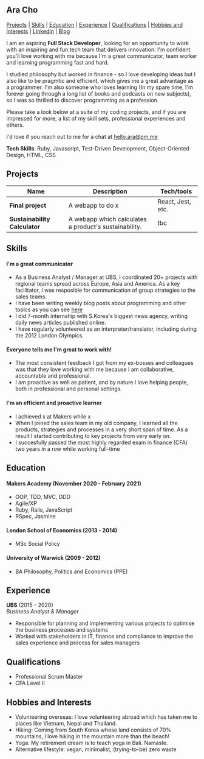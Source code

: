 ## Ara Cho
[Projects](#projects) | [Skills](#skills) | [Education](#education) | [Experience](#experience) | [Qualifications](#qualifications) | [Hobbies and Interests](#hobbies-and-interests) | [LinkedIn](http://www.linkedin.com/in/aracho1) | [Blog](https://hello-ara.medium.com/)

I am an aspiring **Full Stack Developer**, looking for an opportunity to work with an inspiring and fun tech team that delivers innovation. I'm confident you'll love working with me because I'm a great communicator, team worker and learning programming fast and hard. 

I studied philosophy but worked in finance - so I love developing ideas but I also like to be pragmtic and efficient, which gives me a great advantage as a programmer. I'm also someone who loves learning (In my spare time, I'm forever going through a long list of books and podcasts on new subjects), so I was so thrilled to discover programming as a profession.

Please take a look below at a suite of my coding projects, and if you are impressed for more, a list of my skill sets, professional experiences and others.

I'd love if you reach out to me for a chat at hello.ara@pm.me

**Tech Skills**: Ruby, Javascript, Test-Driven Development, Object-Oriented Design, HTML, CSS

## Projects

| Name                          | Description                                           | Tech/tools        |
| ------------------------------| ----------------------------------------------------- | ----------------- |
| **Final project**             | A webapp to do x                                      | React, Jest, etc. |
| **Sustainability Calculator** | A webapp which calculates a product's sustainability. | tbc               |



## Skills

#### I'm a great communicator

- As a Business Analyst / Manager at UBS, I coordinated 20+ projects with regional teams spread across Europe, Asia and America. As a key facilitator, I was resposible for communication of group strategies to the sales teams.
- I have been writing weekly blog posts about programming and other topics as you can see [here](https://hello-ara.medium.com/)
- I did 7-month internship with S.Korea's biggest news agency, writing daily news articles published online.
- I have regularly volunteered as an interpreter/translator, including during the 2012 London Olympics.

#### Everyone tells me I'm great to work with!

- The most consistent feedback I got from my ex-bosses and colleagues was that they love working with me because I am collaborative, accountable and professional.
- I am proactive as well as patient, and by nature I love helping people, both in professional and personal settings. 

#### I'm an efficient and proactive learner 

- I achieved x at Makers while x
- When I joined the sales team in my old company, I learned all the products, strategies and processes in a very short span of time. As a result I started contributing to key projects from very early on. 
- I succesfully passed the most highly regarded exam in finance (CFA) two years in a row while working full-time

## Education

#### Makers Academy (November 2020 - February 2021)

- OOP, TDD, MVC, DDD
- Agile/XP
- Ruby, Rails, JavaScript
- RSpec, Jasmine

#### London School of Economics (2013 - 2014)

- MSc Social Policy

#### University of Warwick (2009 - 2012)

- BA Philosophy, Politics and Economics (PPE)

## Experience

**UBS** (2015 - 2020)  
_Business Analyst & Manager_

- Responsible for planning and implementing various projects to optimise the business processes and systems
- Worked with stakeholders in IT, finance and compliance to improve the sales experience and process for sales managers

## Qualifications

- Professional Scrum Master
- CFA Level II

## Hobbies and Interests

- Volunteering overseas: I love volunteering abroad which has taken me to places like Vietnam, Nepal and Thailand. 
- Hiking: Coming from South Korea whose land consists of 70% mountains, I love hiking in the mountain more than the beach!
- Yoga: My retirement dream is to teach yoga in Bali. Namaste.
- Alternative lifestyle: vegan, minimalist, (trying-to-be) zero waste
